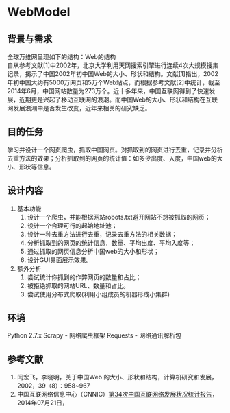 WebModel
========

## 背景与需求
全球万维网呈现如下的结构：Web的结构  
自从参考文献[1]中2002年，北京大学利用天网搜索引擎进行连续4次大规模搜集记录，揭示了中国2002年初中国Web的大小、形状和结构。文献[1]指出，2002年初中国大约有5000万网页和5万个Web站点，而根据参考文献[2]中统计，截至2014年6月，中国网站数量为273万个。近十多年来，中国互联网得到了快速发展，近期更是兴起了移动互联网的浪潮。而中国Web的大小、形状和结构在互联网发展浪潮中是否发生改变，近年来相关的研究缺乏。

## 目的任务
学习并设计一个网页爬虫，抓取中国网页。对抓取到的网页进行去重，记录并分析去重方法的效果；分析抓取到的网页的统计值：如多少出度、入度，中国web的大小、形状等信息。

## 设计内容
1. 基本功能
	1. 设计一个爬虫，并能根据网站robots.txt避开网站不想被抓取的网页；  
	2. 设计一个合理可行的起始地址池；
	3. 设计一种去重方法进行去重，记录去重方法的相关数据；
	4. 分析抓取到的网页的统计信息，数量、平均出度、平均入度等；
	5. 通过抓取的网页信息分析中国web的大小和形状；
	6. 设计GUI界面展示效果。
2. 额外分析
	1. 尝试统计你抓到的作弊网页的数量和占比；
	2. 被拒绝抓取的网站URL、数量和占比。
	3. 尝试使用分布式爬取(利用小组成员的机器形成小集群)

## 环境
Python 2.7.x 
Scrapy   - 网络爬虫框架
Requests - 网络通讯解析包

## 参考文献
1. 闫宏飞，李晓明，关于中国Web 的大小、形状和结构，计算机研究和发展，2002，39（8）：958~967
2. 中国互联网络信息中心（CNNIC）[第34次中国互联网络发展状况统计报告](url:http://www.cnnic.net.cn/hlwfzyj/hlwxzbg/hlwtjbg/201407/P020140721507223212132.pdf)，2014年07月21日，
